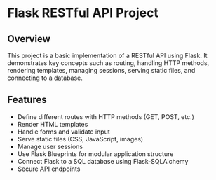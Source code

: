 
# Flask RESTful API Project

## Overview
This project is a basic implementation of a RESTful API using Flask. It demonstrates key concepts such as routing, handling HTTP methods, rendering templates, managing sessions, serving static files, and connecting to a database.

## Features
- Define different routes with HTTP methods (GET, POST, etc.)
- Render HTML templates
- Handle forms and validate input
- Serve static files (CSS, JavaScript, images)
- Manage user sessions
- Use Flask Blueprints for modular application structure
- Connect Flask to a SQL database using Flask-SQLAlchemy
- Secure API endpoints


